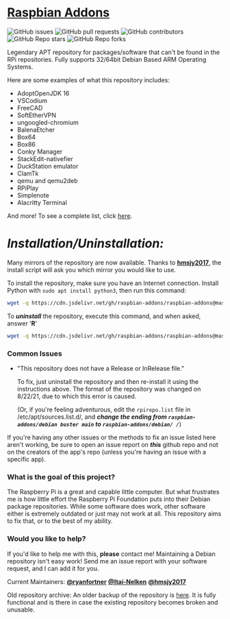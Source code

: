 # [Raspbian Addons](http://raspbian-addons.github.io/)
![GitHub issues](https://img.shields.io/github/issues/raspbian-addons/raspbian-addons)
![GitHub pull requests](https://img.shields.io/github/issues-pr/raspbian-addons/raspbian-addons)
![GitHub contributors](https://img.shields.io/github/contributors/raspbian-addons/raspbian-addons)
![GitHub Repo stars](https://img.shields.io/github/stars/raspbian-addons/raspbian-addons?style=social)
![GitHub Repo forks](https://img.shields.io/github/forks/raspbian-addons/raspbian-addons?style=social)

Legendary APT repository for packages/software that can't be found in the RPi repositories. Fully supports 32/64bit Debian Based ARM Operating Systems.

Here are some examples of what this repository includes:

- AdoptOpenJDK 16
- VSCodium
- FreeCAD
- SoftEtherVPN
- ungoogled-chromium
- BalenaEtcher
- Box64
- Box86
- Conky Manager
- StackEdit-nativefier
- DuckStation emulator
- ClamTk
- qemu and qemu2deb
- RPiPlay 
- Simplenote
- Alacritty Terminal

And more! To see a complete list, click [here](https://osdn.mirror.constant.com/storage/g/r/ra/raspbian-addons/debian/pool/).

# ***Installation/Uninstallation:***

Many mirrors of the repository are now available. Thanks to [**hmsjy2017**](https://github.com/hmsjy2017), the install script will ask you which mirror you would like to use.

To install the repository, make sure you have an Internet connection. Install Python with `sudo apt install python3`, then run this command:

```bash
wget -q https://cdn.jsdelivr.net/gh/raspbian-addons/raspbian-addons@master/repo.py -O repo.py; python3 repo.py; rm repo.py
```

To ***uninstall*** the repository, execute this command, and when asked, answer '**R**'
```bash
wget -q https://cdn.jsdelivr.net/gh/raspbian-addons/raspbian-addons@master/repo.sh -O repo.sh; bash repo.sh; rm repo.sh
```

### Common Issues

- "This repository does not have a Release or InRelease file."

	To fix, just uninstall the repository and then re-install it using the instructions above. The format of the repository was changed on 8/22/21, due to which this error is caused.

	(Or, if you're feeling adventurous, edit the `rpirepo.list` file in /etc/apt/sources.list.d/, and ***change the ending from `raspbian-addons/debian buster main` to `raspbian-addons/debian/ /`***)

If you're having any other issues or the methods to fix an issue listed here aren't working, be sure to open an issue report on ***this*** github repo and not on the creators of the app's repo (unless you're having an issue with a specific app).

### What is the goal of this project?

The Raspberry Pi is a great and capable little computer. But what frustrates me is how little effort the Raspberry Pi Foundation puts into their Debian package repositories. While some software does work, other software either is extremely outdated or just may not work at all. This repository aims to fix that, or to the best of my ability.

### Would you like to help?

If you'd like to help me with this, **please** contact me! Maintaining a Debian repository isn't easy work! Send me an issue report with your software request, and I can add it for you.

Current Maintainers: [**@ryanfortner**](https://github.com/ryanfortner) [**@Itai-Nelken**](https://github.com/Itai-Nelken/) [**@hmsjy2017**](https://github.com/hmsjy2017)

Old repository archive: An older backup of the repository is [here](https://archive.org/download/old-repo-archive/old-repo-archive.zip). It is fully functional and is there in case the existing repository becomes broken and unusable.
